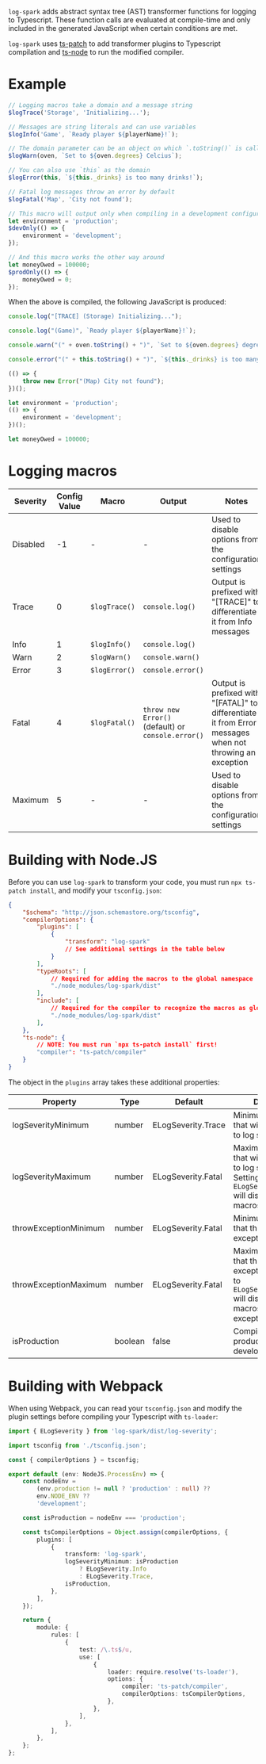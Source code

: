 `log-spark` adds abstract syntax tree (AST) transformer functions for logging to Typescript. These function calls are evaluated at compile-time and only included in the generated JavaScript when certain conditions are met.

`log-spark` uses [ts-patch](https://www.npmjs.com/package/ts-patch) to add transformer plugins to Typescript compilation and [ts-node](https://www.npmjs.com/package/ts-node) to run the modified compiler.

# Example

```typescript
// Logging macros take a domain and a message string
$logTrace('Storage', 'Initializing...');

// Messages are string literals and can use variables
$logInfo('Game', `Ready player ${playerName}!`);

// The domain parameter can be an object on which `.toString()` is called
$logWarn(oven, `Set to ${oven.degrees} Celcius`);

// You can also use `this` as the domain
$logError(this, `${this._drinks} is too many drinks!`);

// Fatal log messages throw an error by default
$logFatal('Map', 'City not found');

// This macro will output only when compiling in a development configuration (default)
let environment = 'production';
$devOnly(() => {
	environment = 'development';
});

// And this macro works the other way around
let moneyOwed = 100000;
$prodOnly(() => {
	moneyOwed = 0;
});
```

When the above is compiled, the following JavaScript is produced:

```javascript
console.log("[TRACE] (Storage) Initializing...");

console.log("(Game)", `Ready player ${playerName}!`);

console.warn("(" + oven.toString() + ")", `Set to ${oven.degrees} degrees Celcius`);

console.error("(" + this.toString() + ")", `${this._drinks} is too many drinks!`);

(() => {
	throw new Error("(Map) City not found");
})();

let environment = 'production';
(() => {
	environment = 'development';
})();

let moneyOwed = 100000;
```

# Logging macros

| Severity | Config Value | Macro         | Output                                             | Notes                                                                                                    |
|----------|--------------|---------------|----------------------------------------------------|----------------------------------------------------------------------------------------------------------|
| Disabled | -1           | -             | -                                                  | Used to disable options from the configuration settings                                                  |
| Trace    | 0            | `$logTrace()` | `console.log()`                                    | Output is prefixed with "[TRACE]" to differentiate it from Info messages                                 |
| Info     | 1            | `$logInfo()`  | `console.log()`                                    |                                                                                                          |
| Warn     | 2            | `$logWarn()`  | `console.warn()`                                   |                                                                                                          |
| Error    | 3            | `$logError()` | `console.error()`                                  |                                                                                                          |
| Fatal    | 4            | `$logFatal()` | `throw new Error()` (default) or `console.error()` | Output is prefixed with "[FATAL]" to differentiate it from Error messages when not throwing an exception |
| Maximum  | 5            | -             | -                                                  | Used to disable options from the configuration settings                                                  |

# Building with Node.JS

Before you can use `log-spark` to transform your code, you must run `npx ts-patch install`, and modify your `tsconfig.json`:

```json
{
	"$schema": "http://json.schemastore.org/tsconfig",
	"compilerOptions": {
		"plugins": [
			{
				"transform": "log-spark"
				// See additional settings in the table below
			}
		],
		"typeRoots": [
			// Required for adding the macros to the global namespace
			"./node_modules/log-spark/dist"
		],
		"include": [
			// Required for the compiler to recognize the macros as global functions
			"./node_modules/log-spark/dist"
		],
	},
	"ts-node": {
		// NOTE: You must run `npx ts-patch install` first!
		"compiler": "ts-patch/compiler"
	}
}
```

The object in the `plugins` array takes these additional properties:

| Property              | Type    | Default            | Description                                                                                                                           |
|-----------------------|---------|--------------------|---------------------------------------------------------------------------------------------------------------------------------------|
| logSeverityMinimum    | number  | ELogSeverity.Trace | Minimum log severity that will be translated to log statements.                                                                       |
| logSeverityMaximum    | number  | ELogSeverity.Fatal | Maximum log severity that will be translated to log statements. Setting this to `ELogSeverity.Disabled` will disable all logging macros. |
| throwExceptionMinimum | number  | ELogSeverity.Fatal | Minimum log severity that throws an exception.                                                                                        |
| throwExceptionMaximum | number  | ELogSeverity.Fatal | Maximum log severity that throws an exception. Setting this to `ELogSeverity.Disabled` will disable logging macros throwing exceptions.  |
| isProduction          | boolean | false              | Compiling for production (true) or development (false).                                                                               |

# Building with Webpack

When using Webpack, you can read your `tsconfig.json` and modify the plugin settings before compiling your Typescript with `ts-loader`:

```typescript
import { ELogSeverity } from 'log-spark/dist/log-severity';

import tsconfig from './tsconfig.json';

const { compilerOptions } = tsconfig;

export default (env: NodeJS.ProcessEnv) => {
	const nodeEnv =
		(env.production != null ? 'production' : null) ??
		env.NODE_ENV ??
		'development';

	const isProduction = nodeEnv === 'production';

	const tsCompilerOptions = Object.assign(compilerOptions, {
		plugins: [
			{
				transform: 'log-spark',
				logSeverityMinimum: isProduction
					? ELogSeverity.Info
					: ELogSeverity.Trace,
				isProduction,
			},
		],
	});

	return {
		module: {
			rules: [
				{
					test: /\.ts$/u,
					use: [
						{
							loader: require.resolve('ts-loader'),
							options: {
								compiler: 'ts-patch/compiler',
								compilerOptions: tsCompilerOptions,
							},
						},
					],
				},
			],
		},
	};
};
```
